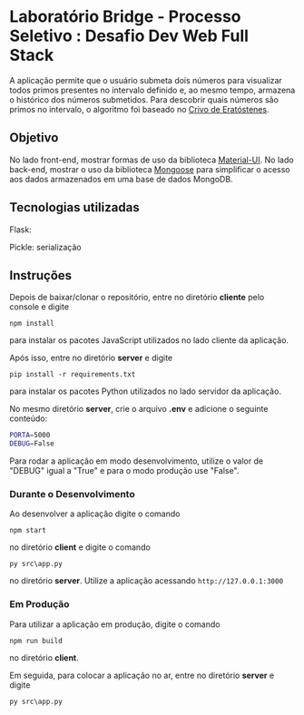 # Laboratório Bridge - Processo Seletivo : Desafio Dev Web Full Stack

A aplicação permite que o usuário submeta dois números para visualizar todos primos presentes no intervalo definido e, ao mesmo tempo, armazena o histórico dos números submetidos. Para descobrir quais números são primos no intervalo, o algoritmo foi baseado no [Crivo de Eratóstenes](https://pt.wikipedia.org/wiki/Crivo_de_Erat%C3%B3stenes).

## Objetivo

No lado front-end, mostrar formas de uso da biblioteca [Material-UI](https://material-ui.com/). No lado back-end, mostrar o uso da biblioteca [Mongoose](https://mongoosejs.com/) para simplificar o acesso aos dados armazenados em uma base de dados MongoDB.

## Tecnologias utilizadas

Flask:

Pickle: serialização

## Instruções

Depois de baixar/clonar o repositório, entre no diretório **cliente** pelo console e digite

`npm install`

para instalar os pacotes JavaScript utilizados no lado cliente da aplicação.

Após isso, entre no diretório **server** e digite

`pip install -r requirements.txt`

para instalar os pacotes Python utilizados no lado servidor da aplicação.

No mesmo diretório **server**, crie o arquivo **.env** e adicione o seguinte conteúdo:

```bash
PORTA=5000
DEBUG=False
```

Para rodar a aplicação em modo desenvolvimento, utilize o valor de "DEBUG" igual a "True" e para o modo produção use "False".

### Durante o Desenvolvimento

Ao desenvolver a aplicação digite o comando

`npm start`

no diretório **client** e digite o comando

`py src\app.py`

no diretório **server**. Utilize a aplicação acessando `http://127.0.0.1:3000`

### Em Produção

Para utilizar a aplicação em produção, digite o comando

`npm run build`

no diretório **client**.

Em seguida, para colocar a aplicação no ar, entre no diretório **server** e digite

`py src\app.py`
